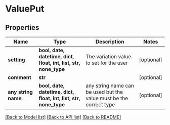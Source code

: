 # ValuePut


## Properties
Name | Type | Description | Notes
------------ | ------------- | ------------- | -------------
**setting** | **bool, date, datetime, dict, float, int, list, str, none_type** | The variation value to set for the user | [optional] 
**comment** | **str** |  | [optional] 
**any string name** | **bool, date, datetime, dict, float, int, list, str, none_type** | any string name can be used but the value must be the correct type | [optional]

[[Back to Model list]](../README.md#documentation-for-models) [[Back to API list]](../README.md#documentation-for-api-endpoints) [[Back to README]](../README.md)


